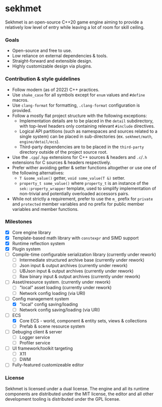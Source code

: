# sekhmet

Sekhmet is an open-source C++20 game engine aiming to provide a relatively low level of entry while leaving a lot of
room for skill ceiling.

### Goals

* Open-source and free to use.
* Low reliance on external dependencies & tools.
* Straight-forward and extensible design.
* Highly customizable design via plugins.

### Contribution & style guidelines

* Follow modern (as of 2022) C++ practices.
* Use `shake_case` for all symbols except for `enum` values and `#define` macros.
* Use `clang-format` for formatting, `.clang-format` configuration is provided.
* Follow a mostly flat project structure with the following exceptions:
    * Implementation details are to be placed in the `detail` subdirectory, with top-level headers only containing relevant `#include` directives.
    * Logical API partitions (such as namespaces and sources related to a single system) can be placed in sub-directories (ex. `sekhmet/math`, `engine/detail/ecs`).
    * Third-party dependencies are to be placed in the `third-party` directory outside of the project source root.
 * Use the `.cpp`/`.hpp` extensions for C++ sources & headers and `.c`/`.h` extensions for C sources & headers respectively.
 * Prefer wither avoiding getter & setter functions altogether or use one of the following alternatives:
    * `T &some_value()` getter, `void some_value(T &)` setter.
    * `property_t some_value()` where `property_t` is an instance of the `sek::property_wrapper` template,
      used to simplify implementation of non-trivial and potentially overloaded accessors pairs.
 * While not strictly a requirement, prefer to use the `m_` prefix for `private` and `protected` member variables and no prefix for public member variables and member functions.

### Milestones

- [X] Core engine library
- [X] Template-based math library with `constexpr` and SIMD support
- [X] Runtime reflection system
- [X] Plugin system
- [ ] Compile-time configurable serialization library    (currently under rework)
    - [ ] Intermediate structured archive base           (currently under rework)
    - [ ] Json input & output archives                   (currently under rework)
    - [ ] UBJson input & output archives                 (currently under rework)
    - [ ] Raw binary input & output archives             (currently under rework)
- [ ] Asset/resource system. (currently under rework)
    - [ ] "local" asset loading                          (currently under rework)
    - [ ] Network config loading (via URI)
- [ ] Config management system
    - [X] "local" config saving/loading
    - [ ] Network config saving/loading (via URI)
- [ ] ECS
    - [X] Core ECS - world, component & entity sets, views & collections
    - [ ] Prefab & scene resource system
- [ ] Debuging client & server
    - [ ] Logger service
    - [ ] Profiler service
- [ ] UI framework/toolkit targeting
    - [ ] X11
    - [ ] DWM
- [ ] Fully-featured customizeable editor

### License

Sekhmet is licensed under a dual license. The engine and all its runtime components are distributed under the MIT
license, the editor and all other development tooling is distributed under the GPL license.
